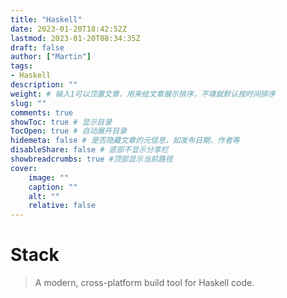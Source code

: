 ```yaml
---
title: "Haskell"
date: 2023-01-20T18:42:52Z
lastmod: 2023-01-20T08:34:35Z
draft: false
author: ["Martin"]
tags: 
- Haskell
description: ""
weight: # 输入1可以顶置文章，用来给文章展示排序，不填就默认按时间排序
slug: ""
comments: true
showToc: true # 显示目录
TocOpen: true # 自动展开目录
hidemeta: false # 是否隐藏文章的元信息，如发布日期、作者等
disableShare: false # 底部不显示分享栏
showbreadcrumbs: true #顶部显示当前路径
cover:
    image: ""
    caption: ""
    alt: ""
    relative: false
---
```

# Stack
> A modern, cross-platform build tool for Haskell code.